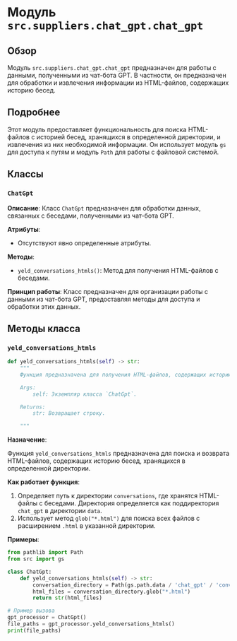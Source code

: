 # Модуль `src.suppliers.chat_gpt.chat_gpt`

## Обзор

Модуль `src.suppliers.chat_gpt.chat_gpt` предназначен для работы с данными, полученными из чат-бота GPT. В частности, он предназначен для обработки и извлечения информации из HTML-файлов, содержащих историю бесед.

## Подробнее

Этот модуль предоставляет функциональность для поиска HTML-файлов с историей бесед, хранящихся в определенной директории, и извлечения из них необходимой информации. Он использует модуль `gs` для доступа к путям и модуль `Path` для работы с файловой системой.

## Классы

### `ChatGpt`

**Описание**:
Класс `ChatGpt` предназначен для обработки данных, связанных с беседами, полученными из чат-бота GPT.

**Атрибуты**:
- Отсутствуют явно определенные атрибуты.

**Методы**:
- `yeld_conversations_htmls()`: Метод для получения HTML-файлов с беседами.

**Принцип работы**:
Класс предназначен для организации работы с данными из чат-бота GPT, предоставляя методы для доступа и обработки этих данных.

## Методы класса

### `yeld_conversations_htmls`

```python
def yeld_conversations_htmls(self) -> str:
    """
    Функция предназначена для получения HTML-файлов, содержащих историю бесед из директории `conversations`.

    Args:
        self: Экземпляр класса `ChatGpt`.

    Returns:
        str: Возвращает строку.

    """
```

**Назначение**:

Функция `yeld_conversations_htmls` предназначена для поиска и возврата HTML-файлов, содержащих историю бесед, хранящихся в определенной директории.

**Как работает функция**:

1. Определяет путь к директории `conversations`, где хранятся HTML-файлы с беседами. Директория определяется как поддиректория `chat_gpt` в директории `data`.
2. Использует метод `glob("*.html")` для поиска всех файлов с расширением `.html` в указанной директории.

**Примеры**:

```python
from pathlib import Path
from src import gs

class ChatGpt:
    def yeld_conversations_htmls(self) -> str:
        conversation_directory = Path(gs.path.data / 'chat_gpt' / 'conversations')
        html_files = conversation_directory.glob("*.html")
        return str(html_files)

# Пример вызова
gpt_processor = ChatGpt()
file_paths = gpt_processor.yeld_conversations_htmls()
print(file_paths)